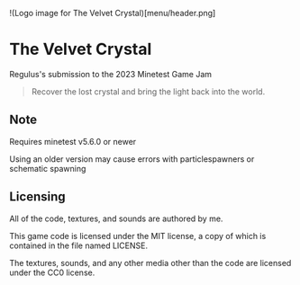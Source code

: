 !(Logo image for The Velvet Crystal)[menu/header.png]

# The Velvet Crystal
Regulus's submission to the 2023 Minetest Game Jam

> Recover the lost crystal and bring the light back into the world.

## Note
Requires minetest v5.6.0 or newer

Using an older version may cause errors with particlespawners or schematic spawning


## Licensing

All of the code, textures, and sounds are authored by me.

This game code is licensed under the MIT license, a copy of which is contained in the file named LICENSE.

The textures, sounds, and any other media other than the code are licensed under the CC0 license.